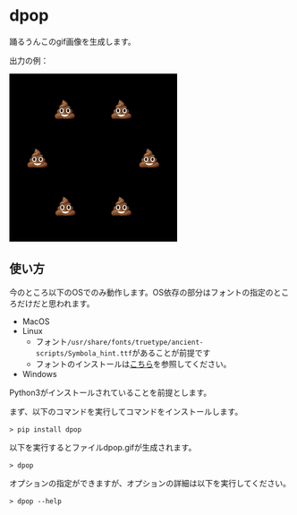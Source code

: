 # dpop

踊るうんこのgif画像を生成します。

出力の例：

![dancing pile of poo](dpop.gif)

## 使い方

今のところ以下のOSでのみ動作します。OS依存の部分はフォントの指定のところだけだと思われます。

- MacOS
- Linux
  - フォント`/usr/share/fonts/truetype/ancient-scripts/Symbola_hint.ttf`があることが前提です
  - フォントのインストールは[こちら](https://qiita.com/polamjag/items/7295a15fca6a9eeb5d84#%E3%82%A4%E3%83%B3%E3%82%B9%E3%83%88%E3%83%BC%E3%83%AB%E6%96%B9%E6%B3%95)を参照してください。
- Windows

Python3がインストールされていることを前提とします。

まず、以下のコマンドを実行してコマンドをインストールします。

```shellsession
> pip install dpop
```

以下を実行するとファイルdpop.gifが生成されます。

```shellsession
> dpop
```

オプションの指定ができますが、オプションの詳細は以下を実行してください。

```shellsession
> dpop --help
```

